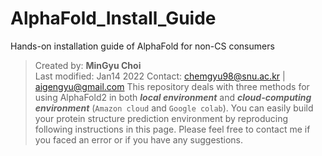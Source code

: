 # AlphaFold_Install_Guide
Hands-on installation guide of AlphaFold for non-CS consumers

> Created by: **MinGyu Choi** <br>
Last modified: Jan14 2022
Contact: chemgyu98@snu.ac.kr | aigengyu@gmail.com
> This repository deals with three methods for using AlphaFold2 in both ***local environment*** and ***cloud-computing environment*** (`Amazon cloud` and `Google colab`).
> You can easily build your protein structure prediction environment by reproducing following instructions in this page.
> Please feel free to contact me if you faced an error or if you have any suggestions.
